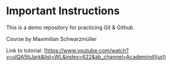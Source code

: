 # Important Instructions

This is a demo repository for practicing Git & Github.

Course by Maximilian Schwarzmüller

Link to tutorial:
[https://www.youtube.com/watch?v=ulQA5tjJark&list=WL&index=622&ab_channel=Academind](url)
